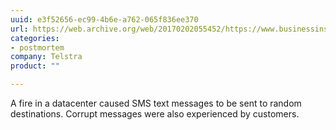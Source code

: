 ```yaml
---
uuid: e3f52656-ec99-4b6e-a762-065f836ee370
url: https://web.archive.org/web/20170202055452/https://www.businessinsider.com.au/a-fire-in-a-telstra-exchange-is-causing-flight-delays-and-network-outages-2017-2
categories:
- postmortem
company: Telstra
product: ""

---
```


A fire in a datacenter caused SMS text messages to be sent to random destinations. Corrupt messages were also experienced by customers.

